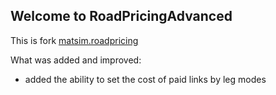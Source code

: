 ## Welcome to RoadPricingAdvanced
This is fork [matsim.roadpricing](https://github.com/matsim-org/matsim/tree/master/contribs/roadpricing)

What was added and improved:

 - added the ability to set the cost of paid links by leg modes